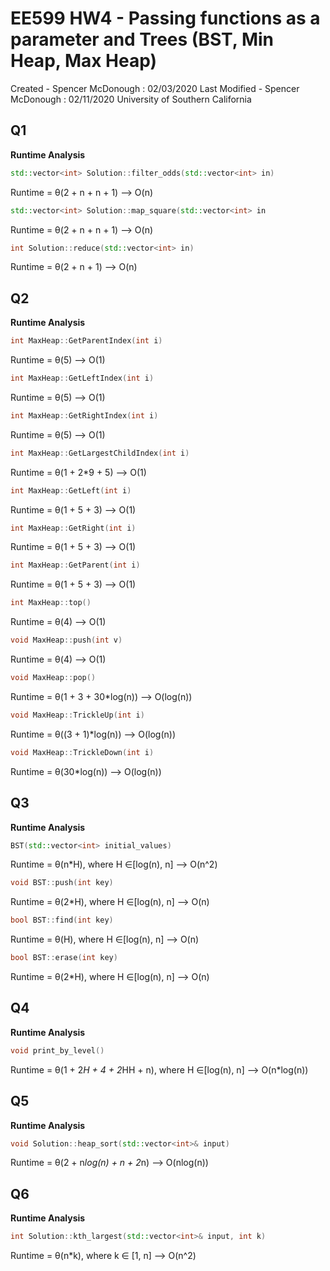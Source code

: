 # EE599 HW4 - Passing functions as a parameter and Trees (BST, Min Heap, Max Heap)

Created - Spencer McDonough : 02/03/2020
Last Modified - Spencer McDonough : 02/11/2020
University of Southern California

## Q1
**Runtime Analysis**

```c++
std::vector<int> Solution::filter_odds(std::vector<int> in)
```
Runtime = &theta;(2 + n + n + 1) --> O(n)

```c++
std::vector<int> Solution::map_square(std::vector<int> in
```
Runtime = &theta;(2 + n + n + 1) --> O(n)

```c++
int Solution::reduce(std::vector<int> in)
```
Runtime = &theta;(2 + n + 1) --> O(n)

## Q2
**Runtime Analysis**

```c++
int MaxHeap::GetParentIndex(int i)
```
Runtime = &theta;(5) --> O(1)

```c++
int MaxHeap::GetLeftIndex(int i)
```
Runtime = &theta;(5) --> O(1)

```c++
int MaxHeap::GetRightIndex(int i)
```
Runtime = &theta;(5) --> O(1)

```c++
int MaxHeap::GetLargestChildIndex(int i)
```
Runtime = &theta;(1 + 2*9 + 5) --> O(1)

```c++
int MaxHeap::GetLeft(int i)
```
Runtime = &theta;(1 + 5 + 3) --> O(1)

```c++
int MaxHeap::GetRight(int i)
```
Runtime = &theta;(1 + 5 + 3) --> O(1)

```c++
int MaxHeap::GetParent(int i)
```
Runtime = &theta;(1 + 5 + 3) --> O(1)

```c++
int MaxHeap::top()
```
Runtime = &theta;(4) --> O(1)

```c++
void MaxHeap::push(int v)
```
Runtime = &theta;(4) --> O(1)

```c++
void MaxHeap::pop()
```
Runtime = &theta;(1 + 3 + 30*log(n)) --> O(log(n))

```c++
void MaxHeap::TrickleUp(int i)
```
Runtime = &theta;((3 + 1)*log(n)) --> O(log(n))

```c++
void MaxHeap::TrickleDown(int i)
```
Runtime = &theta;(30*log(n)) --> O(log(n))

## Q3
**Runtime Analysis**

```c++
BST(std::vector<int> initial_values)
```
Runtime = &theta;(n*H), where H &isin;[log(n), n] --> O(n^2)

```c++
void BST::push(int key)
```
Runtime = &theta;(2*H), where H &isin;[log(n), n] --> O(n)

```c++
bool BST::find(int key)
```
Runtime = &theta;(H), where H &isin;[log(n), n] --> O(n)

```c++
bool BST::erase(int key)
```
Runtime = &theta;(2*H), where H &isin;[log(n), n] --> O(n)

## Q4
**Runtime Analysis**

```c++
void print_by_level()
```
Runtime = &theta;(1 + 2*H + 4 + 2*HH + n), where H &isin;[log(n), n] --> O(n*log(n))

## Q5
**Runtime Analysis**

```c++
void Solution::heap_sort(std::vector<int>& input)
```
Runtime = &theta;(2 + n*log(n) + n + 2*n) --> O(nlog(n))

## Q6
**Runtime Analysis**

```c++
int Solution::kth_largest(std::vector<int>& input, int k)
```
Runtime = &theta;(n*k), where k &isin; [1, n] --> O(n^2)